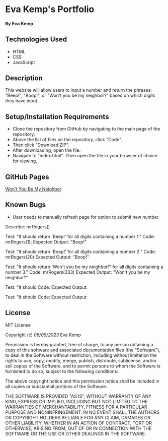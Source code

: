 # Eva Kemp's Portfolio

#### **By Eva Kemp**

## Technologies Used

- HTML
- CSS
- JavaScript

## Description

This website will allow users to input a number and return the phrases: "Beep!", "Boop!", or "Won't you be my neighbor?" based on which digits they have input.

## Setup/Installation Requirements

- Clone the repository from GitHub by navigating to the main page of the repository.
- Above the list of files on the repository, click "Code".
- Then click "Download ZIP".
- After downloading, open the file.
- Navigate to "index.html". Then open the file in your browser of choice for viewing.

## GitHub Pages

[Won't You Be My Neighbor](https://ekmagiccat.github.io/week-three-CR/)

## Known Bugs

- User needs to manually refresh page for option to submit new number.

Describe: mrRogers()

Test: "It should return 'Beep!' for all digits containing a number 1."
Code: mrRogers(1);
Expected Output: "Beep!"

Test: "It should return 'Boop!' for all digits containing a number 2."
Code: mrRogers(20)
Expected Output: "Boop!"

Test: "It should return 'Won't you be my neighbor?' for all digits containing a number 3."
Code: mrRogers(333)
Expected Output: "Won't you be my neighbor?"

Test: "It should
Code:
Expected Output:

Test: "It should
Code:
Expected Output:

## License

MIT License

Copyright (c) _06/09/2023_ Eva Kemp

Permission is hereby granted, free of charge, to any person obtaining a copy
of this software and associated documentation files (the "Software"), to deal
in the Software without restriction, including without limitation the rights
to use, copy, modify, merge, publish, distribute, sublicense, and/or sell
copies of the Software, and to permit persons to whom the Software is
furnished to do so, subject to the following conditions:

The above copyright notice and this permission notice shall be included in all
copies or substantial portions of the Software.

THE SOFTWARE IS PROVIDED "AS IS", WITHOUT WARRANTY OF ANY KIND, EXPRESS OR
IMPLIED, INCLUDING BUT NOT LIMITED TO THE WARRANTIES OF MERCHANTABILITY,
FITNESS FOR A PARTICULAR PURPOSE AND NONINFRINGEMENT. IN NO EVENT SHALL THE
AUTHORS OR COPYRIGHT HOLDERS BE LIABLE FOR ANY CLAIM, DAMAGES OR OTHER
LIABILITY, WHETHER IN AN ACTION OF CONTRACT, TORT OR OTHERWISE, ARISING FROM,
OUT OF OR IN CONNECTION WITH THE SOFTWARE OR THE USE OR OTHER DEALINGS IN THE
SOFTWARE.
